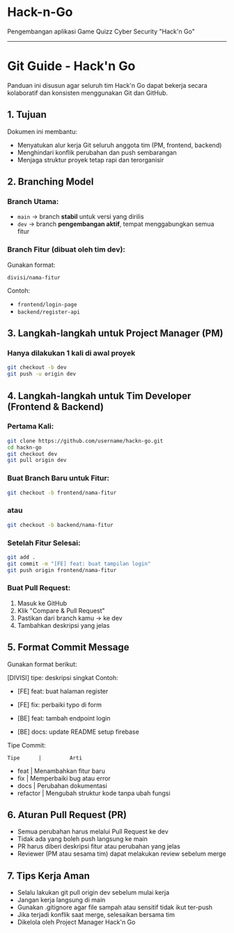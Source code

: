 # Hack-n-Go
Pengembangan aplikasi Game Quizz Cyber Security "Hack'n Go"

-----------------------------------------

# Git Guide - Hack'n Go

Panduan ini disusun agar seluruh tim Hack'n Go dapat bekerja secara kolaboratif dan konsisten menggunakan Git dan GitHub.


## 1. Tujuan

Dokumen ini membantu:
- Menyatukan alur kerja Git seluruh anggota tim (PM, frontend, backend)
- Menghindari konflik perubahan dan push sembarangan
- Menjaga struktur proyek tetap rapi dan terorganisir


## 2. Branching Model

### Branch Utama:
- `main` → branch **stabil** untuk versi yang dirilis
- `dev` → branch **pengembangan aktif**, tempat menggabungkan semua fitur

### Branch Fitur (dibuat oleh tim dev):
Gunakan format:

`divisi/nama-fitur`

Contoh:
- `frontend/login-page`
- `backend/register-api`


## 3. Langkah-langkah untuk Project Manager (PM)

### Hanya dilakukan 1 kali di awal proyek

```bash
git checkout -b dev
git push -u origin dev
```

## 4. Langkah-langkah untuk Tim Developer (Frontend & Backend)

### Pertama Kali:

```bash
git clone https://github.com/username/hackn-go.git
cd hackn-go
git checkout dev
git pull origin dev
```

### Buat Branch Baru untuk Fitur:

```bash
git checkout -b frontend/nama-fitur
```

### atau

```bash
git checkout -b backend/nama-fitur
```

### Setelah Fitur Selesai:

```bash
git add .
git commit -m "[FE] feat: buat tampilan login"
git push origin frontend/nama-fitur
```

### Buat Pull Request:
1. Masuk ke GitHub
2. Klik "Compare & Pull Request"
3. Pastikan dari branch kamu → ke dev
4. Tambahkan deskripsi yang jelas


## 5. Format Commit Message

Gunakan format berikut:

[DIVISI] tipe: deskripsi singkat
Contoh:

- [FE] feat: buat halaman register

- [FE] fix: perbaiki typo di form

- [BE] feat: tambah endpoint login

- [BE] docs: update README setup firebase

Tipe Commit:

    Tipe	  |         Arti  
- feat	      |  Menambahkan fitur baru
- fix	      |  Memperbaiki bug atau error
- docs	      |  Perubahan dokumentasi
- refactor	  |  Mengubah struktur kode tanpa ubah fungsi


## 6. Aturan Pull Request (PR)

- Semua perubahan harus melalui Pull Request ke dev
- Tidak ada yang boleh push langsung ke main
- PR harus diberi deskripsi fitur atau perubahan yang jelas
- Reviewer (PM atau sesama tim) dapat melakukan review sebelum merge


## 7. Tips Kerja Aman

- Selalu lakukan git pull origin dev sebelum mulai kerja
- Jangan kerja langsung di main
- Gunakan .gitignore agar file sampah atau sensitif tidak ikut ter-push
- Jika terjadi konflik saat merge, selesaikan bersama tim
- Dikelola oleh Project Manager Hack'n Go